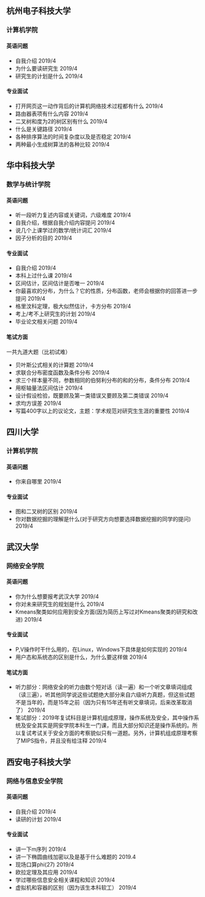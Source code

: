 ## 杭州电子科技大学
### 计算机学院
#### 英语问题
- 自我介绍 2019/4
- 为什么要读研究生  2019/4
- 研究生的计划是什么 2019/4
#### 专业面试
- 打开网页这一动作背后的计算机网络技术过程都有什么 2019/4
- 路由器表项有什么内容 2019/4
- 二叉树和度为2的树区别有什么 2019/4
- 什么是关键路径 2019/4
- 各种排序算法的时间复杂度以及是否稳定 2019/4
- 两种最小生成树算法的各种比较 2019/4

## 华中科技大学
### 数学与统计学院
#### 英语问题
- 听一段听力复述内容或关键词，六级难度 2019/4
- 自我介绍，根据自我介绍内容提问 2019/4
- 说几个上课学过的数学/统计词汇 2019/4
- 因子分析的目的 2019/4
#### 专业面试
- 自我介绍 2019/4
- 本科上过什么课 2019/4
- 区间估计，区间估计是否唯一 2019/4
- 你最喜欢的分布，为什么？它的性质，分布函数，老师会根据你的回答进一步提问 2019/4
- 格里汶科定理，极大似然估计，卡方分布 2019/4
- 考上/考不上研究生的计划 2019/4
- 毕业论文相关问题 2019/4
#### 笔试方面
一共九道大题（比初试难）
- 贝叶斯公式相关的计算题 2019/4
- 求联合分布密度函数及条件分布 2019/4
- 求三个样本量不同，参数相同的伯努利分布的和的分布，条件分布 2019/4
- 用枢轴量法区间估计 2019/4
- 设计假设检验，既要顾及第一类错误又要顾及第二类错误 2019/4
- 求均方误差 2019/4
- 写篇400字以上的议论文，主题：学术规范对研究生生涯的重要性 2019/4
## 四川大学
### 计算机学院
#### 英语问题
- 你来自哪里 2019/4
#### 专业面试
- 图和二叉树的区别 2019/4
- 你对数据挖掘的理解是什么(对于研究方向想要选择数据挖掘的同学的提问) 2019/4

## 武汉大学
### 网络安全学院
#### 英语问题
- 你为什么想要报考武汉大学 2019/4
- 你对未来研究生的规划是什么 2019/4
- Kmeans聚类如何应用到安全方面(因为简历上写过对Kmeans聚类的研究和改进) 2019/4
#### 专业面试
- P,V操作时干什么用的，在Linux，Windows下具体是如何实现的 2019/4
- 用户态和系统态的区别是什么，为什么要这样做 2019/4
#### 笔试方面
- 听力部分：网络安全的听力由数个短对话（读一遍）和一个听文章填词组成（读三遍），听其他同学说这些试题绝大部分来自六级听力真题，但这些试题不是当年的，而是15年之前（因为只有15年还有听文章填词，后来改革取消了） 2019/4
- 笔试部分：2019年复试科目是计算机组成原理，操作系统及安全，其中操作系统及安全其实是网安学院本科生一门课，而且大部分知识还是操作系统的。所以复试考试关于安全方面的考察貌似只有一道题。另外，计算机组成原理考察了MIPS指令，并且没有给注释 2019/4

## 西安电子科技大学
### 网络与信息安全学院
#### 英语问题
- 自我介绍 2019/4
- 读研的计划 2019/4
#### 专业面试
- 讲一下m序列 2019/4
- 讲一下椭圆曲线加密以及是基于什么难题的 2019.4
- 现场口算phi(27) 2019/4
- 欧拉定理及其应用 2019/4
- 学过哪些信息安全相关课程和知识 2019/4
- 虚拟机和容器的区别（因为该生本科软工） 2019/4